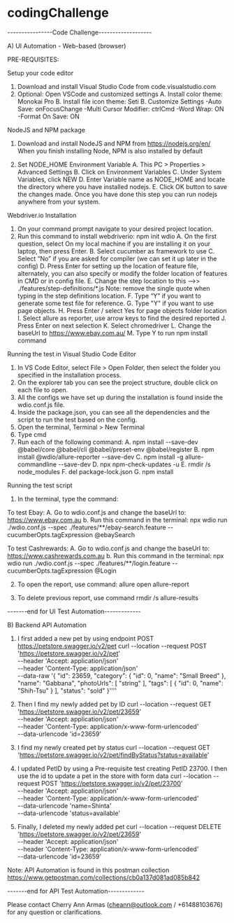# codingChallenge

----------------Code Challenge-------------------

A) UI Automation - Web-based (browser)

PRE-REQUISITES:

Setup your code editor
1. Download and install Visual Studio Code
	from code.visualstudio.com
2. Optional: Open VSCode and customized settings
	A. Install color theme: Monokai Pro
	B. Install file icon theme: Seti
	B. Customize Settings
		-Auto Save: onFocusChange
		-Multi Cursor Modifier: ctrlCmd
		-Word Wrap: ON
		-Format On Save: ON


NodeJS and NPM package
1. Download and install NodeJS and NPM from https://nodejs.org/en/
   When you finish installing Node, NPM is also installed by default

2. Set NODE_HOME Environment Variable
	A. This PC > Properties > Advanced Settings
	B. Click on Environment Variables
	C. Under System Variables, click NEW
	D. Enter Variable name as NODE_HOME and locate the directory where you have installed nodejs.
	E. Click OK button to save the changes made. Once you have done this step you can run nodejs anywhere from your system.


Webdriver.io Installation

1. On your command prompt navigate to your desired project location.
2. Run this command to install webdriverio: npm init wdio
	A. On the first question, select On my local machine if you are installing it on your laptop, then press Enter.
	B. Select cucumber as framework to use
	C. Select “No” if you are asked for compiler (we can set it up later in the config)
	D. Press Enter for setting up the location of feature file, alternately, you can also specify or modify the folder location of features in CMD or in config file.
	E. Change the step location to this -->> ./features/step-definitions/*.js 
		Note: remove the single quote when typing in the step definitions location.
	F. Type “Y” if you want to generate some test file for reference.
	G. Type "Y" if you want to use page objects.
	H. Press Enter / select Yes for page objects folder location
	I. Select allure as reporter, use arrow keys to find the desired reported
	J. Press Enter on next selection
	K. Select chromedriver
	L. Change the baseUrl to https://www.ebay.com.au/
	M. Type Y to run npm install command 




Running the test in Visual Studio Code Editor

1. In VS Code Editor, select File > Open Folder, then select the folder you specified in the installation process.
2. On the explorer tab you can see the project structure, double click on each file to open.
3. All the configs we have set up during the installation is found inside the wdio.conf.js file.
4. Inside the package.json, you can see all the dependencies and the script to run the test based on the config.
5. Open the terminal, Terminal > New Terminal
6. Type cmd
7. Run each of the following command:
	A. npm install --save-dev @babel/core @babel/cli @babel/preset-env @babel/register
	B. npm install @wdio/allure-reporter --save-dev
	C. npm install -g allure-commandline --save-dev
	D. npx npm-check-updates -u
	E. rmdir /s node_modules
	F. del package-lock.json
	G. npm install

	

Running the test script

1. In the terminal, type the command:

To test Ebay:
A. Go to wdio.conf.js and change the baseUrl to: https://www.ebay.com.au
b. Run this command in the terminal:
npx wdio run ./wdio.conf.js --spec ./features/**/ebay-search.feature --cucumberOpts.tagExpression @ebaySearch

To test Cashrewards:
A. Go to wdio.conf.js and change the baseUrl to: https://www.cashrewards.com.au
b. Run this command in the terminal:
npx wdio run ./wdio.conf.js --spec ./features/**/login.feature --cucumberOpts.tagExpression @Login


2. To open the report, use command:
allure open allure-report

3. To delete previous report, use command
rmdir /s allure-results


-------end for UI Test Automation-------------



B) Backend API Automation


1. I first added a new pet by using endpoint POST https://petstore.swagger.io/v2/pet
curl --location --request POST 'https://petstore.swagger.io/v2/pet' \
--header 'Accept: application/json' \
--header 'Content-Type: application/json' \
--data-raw '{
  "id": 23659,
  "category": {
    "id": 0,
    "name": "Small Breed"
  },
  "name": "Gabbana",
  "photoUrls": [
    "string"
  ],
  "tags": [
    {
      "id": 0,
      "name": "Shih-Tsu"
    }
  ],
  "status": "sold"
}'\'''



2. Then I find my newly added pet by ID
curl --location --request GET 'https://petstore.swagger.io/v2/pet/23659' \
--header 'Accept: application/json' \
--header 'Content-Type: application/x-www-form-urlencoded' \
--data-urlencode 'id=23659'


3. I find my newly created pet by status 
curl --location --request GET 'https://petstore.swagger.io/v2/pet/findByStatus?status=available'


4. I updated PetID by using a Pre-requisite test creating PetID 23700. I then use the id to update a pet in the store with form data
curl --location --request POST 'https://petstore.swagger.io/v2/pet/23700' \
--header 'Accept: application/json' \
--header 'Content-Type: application/x-www-form-urlencoded' \
--data-urlencode 'name=Shinta' \
--data-urlencode 'status=available'


5. Finally, I deleted my newly added pet
curl --location --request DELETE 'https://petstore.swagger.io/v2/pet/23659' \
--header 'Accept: application/json' \
--header 'Content-Type: application/x-www-form-urlencoded' \
--data-urlencode 'id=23659'


Note: API Automation is found in this postman collection
https://www.getpostman.com/collections/cb0a137d081ad085b842


-------end for API Test Automation-------------


Please contact Cherry Ann Armas (cheann@outlook.com / +61488103676) for any question or clarifications.
